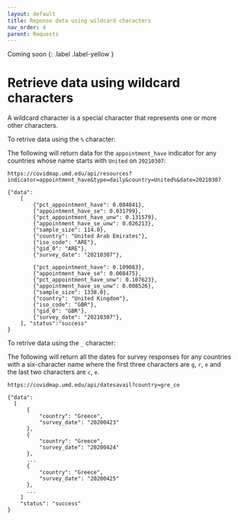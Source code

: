 ```yaml
---
layout: default
title: Reponse data using wildcard characters
nav_order: 4
parent: Requests
---
```

Coming soon
{: .label .label-yellow }

# Retrieve data using wildcard characters
A wildcard character is a special character that represents one or more other characters.

To retrive data using the `%` character:

The following will return data for the `appointment_have` indicator for any countries whose name starts with `United` on `20210307`:

`https://covidmap.umd.edu/api/resources?indicator=appointment_have&type=daily&country=United%&date=20210307`

```
{"data":
	[
		{"pct_appointment_have": 0.084841},
        {"appointment_have_se": 0.031799},
        {"pct_appointment_have_unw": 0.131579},
        {"appointment_have_se_unw": 0.026213},
        {"sample_size": 114.0},
        {"country": "United Arab Emirates"},
        {"iso_code": "ARE"},
        {"gid_0": "ARE"},
        {"survey_date": "20210307"},
        
		{"pct_appointment_have": 0.109083},
        {"appointment_have_se": 0.008475},
        {"pct_appointment_have_unw": 0.107623},
        {"appointment_have_se_unw": 0.008526},
        {"sample_size": 1338.0},
        {"country": "United Kingdom"},
        {"iso_code": "GBR"},
        {"gid_0": "GBR"},
        {"survey_date": "20210307"},
	], "status":"success"
}
```

To retrive data using the `_` character:

The following will return all the dates for survey responses for any countries with a six-character name where the first three characters are `g`, `r`, `e` and the last two characters are `c`, `e`.

`https://covidmap.umd.edu/api/datesavail?country=gre_ce`

```
{"data": 
  [
      {
          "country": "Greece",
          "survey_date": "20200423"
      },
      {
          "country": "Greece",
          "survey_date": "20200424"
      },
      ...
      {
          "country": "Greece",
          "survey_date": "20200425"
      },
      ...
    ]
    "status": "success"
}
```
